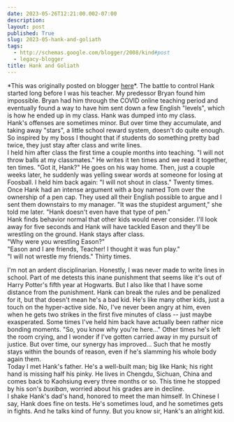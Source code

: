 ```yaml
---
date: 2023-05-26T12:21:00.002-07:00
description: 
layout: post
published: True
slug: 2023-05-hank-and-goliath
tags:
  - http://schemas.google.com/blogger/2008/kind#post
  - legacy-blogger
title: Hank and Goliath
---
```


\*This was originally posted on blogger [here](https://www.rohanprasad.org/2023/05/hank-and-goliath.html)\*.
The battle to control Hank started long before I was his teacher. My predessor Bryan found him impossible. Bryan had him through the COVID online teaching period and eventually found a way to have him sent down a few English "levels", which is how he ended up in my class. Hank was dumped into my class.  
Hank's offenses are sometimes minor. But over time they accumulate, and taking away "stars", a little school reward system, doesn't do quite enough. So inspired by my boss I thought that if students do something pretty bad twice, they just stay after class and write lines.  
I held him after class the first time a couple months into teaching. "I will not throw balls at my classmates." He writes it ten times and we read it together, ten times. "Got it, Hank?" He goes on his way home. Then, just a couple weeks later, he suddenly was yelling swear words at someone for losing at Foosball. I held him back again: "I will not shout in class." Twenty times.   
Once Hank had an intense argument with a boy named Tom over the ownership of a pen cap. They used all their English possible to argue and I sent them downstairs to my manager. "It was the stupidest argument," she told me later. "Hank doesn't even have that type of pen."  
Hank finds behavior normal that other kids would never consider. I'll look away for five seconds and Hank will have tackled Eason and they'll be wrestling on the ground. Hank stays after class.  
"Why were you wrestling Eason?"  
"Eason and I are friends, Teacher! I thought it was fun play."  
"I will not wrestle my friends." Thirty times.  
  
I'm not an ardent disciplinarian. Honestly, I was never made to write lines in school. Part of me detests this inane punishment that seems like it's out of Harry Potter's fifth year at Hogwarts. But I also like that I have some distance from the punishment. Hank can break the rules and be penalized for it, but that doesn't mean he's a bad kid. He's like many other kids, just a touch on the hyper-active side. No, I've never been angry at him, even when he gets two strikes in the first five minutes of class -- just maybe exasperated. Some times I've held him back have actually been rather nice bonding moments. "So, you know why you're here..." Other times he's left the room crying, and I wonder if I've gotten carried away in my pursuit of justice. But over time, our synergy has improved... Such that he mostly stays within the bounds of reason, even if he's slamming his whole body again them.  
Today I met Hank's father. He's a well-built man; big like Hank; his right hand is missing half his pinky. He lives in Chengdu, Sichuan, China and comes back to Kaohsiung every three months or so. This time he stopped by his son's *buxiban*, worried about his grades are in decline.  
I shake Hank's dad's hand, honored to meet the man himself. In Chinese I say, Hank does fine on tests. He's sometimes loud, and he sometimes gets in fights. And he talks kind of funny. But you know sir, Hank's an alright kid.